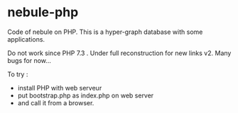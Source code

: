 # nebule-php
Code of nebule on PHP.
This is a hyper-graph database with some applications.

Do not work since PHP 7.3 .
Under full reconstruction for new links v2.
Many bugs for now...

To try :
  - install PHP with web serveur
  - put bootstrap.php as index.php on web server
  - and call it from a browser.
